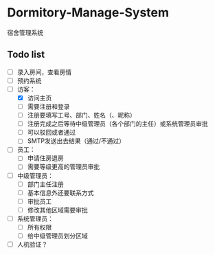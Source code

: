 # Dormitory-Manage-System

宿舍管理系统

## Todo list

- [ ] 录入房间，查看房情
- [ ] 预约系统
- [ ] 访客：
  - [X] 访问主页
  - [ ] 需要注册和登录
  - [ ] 注册要填写工号、部门、姓名（、昵称）
  - [ ] 注册完成之后等待中级管理员（各个部门的主任）或系统管理员审批
  - [ ] 可以驳回或者通过
  - [ ] SMTP发送出去结果（通过/不通过）
- [ ] 员工：
  - [ ] 申请住房退房
  - [ ] 需要等级更高的管理员审批
- [ ] 中级管理员：
  - [ ] 部门主任注册
  - [ ] 基本信息外还要联系方式
  - [ ] 审批员工
  - [ ] 修改其他区域需要审批
- [ ] 系统管理员：
  - [ ] 所有权限
  - [ ] 给中级管理员划分区域
- [ ] 人机验证？
